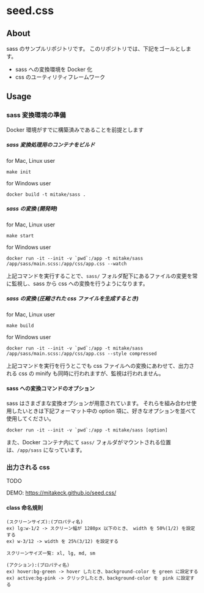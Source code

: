 # seed.css

## About

sass のサンプルリポジトリです。
このリポジトリでは、下記をゴールとします。

- sass への変換環境を Docker 化
- css のユーティリティフレームワーク

## Usage

### sass 変換環境の準備

Docker 環境がすでに構築済みであることを前提とします

##### sass 変換処理用のコンテナをビルド

for Mac, Linux user

```
make init
```

for Windows user

```
docker build -t mitake/sass .
```

##### sass の変換 (開発時)

for Mac, Linux user

```
make start
```

for Windows user

```
docker run -it --init -v `pwd`:/app -t mitake/sass /app/sass/main.scss:/app/css/app.css --watch
```

上記コマンドを実行することで、`sass/` フォルダ配下にあるファイルの変更を常に監視し、sass から css への変換を行うようになります。


##### sass の変換 (圧縮された css ファイルを生成するとき)

for Mac, Linux user

```
make build
```

for Windows user

```
docker run -it --init -v `pwd`:/app -t mitake/sass /app/sass/main.scss:/app/css/app.css --style compressed
```

上記コマンドを実行を行うとこでも css ファイルへの変換にあわせて、出力される css の minify も同時に行われますが、監視は行われません。


#### sass への変換コマンドのオプション

sass はさまざまな変換オプションが用意されています。
それらを組み合わせ使用したいときは下記フォーマット中の option 項に、好きなオプションを並べて使用してください。

```
docker run -it --init -v `pwd`:/app -t mitake/sass [option]
```

また、Docker コンテナ内にて `sass/` フォルダがマウントされる位置は、`/app/sass` になっています。


### 出力される css

TODO

DEMO: https://mitakeck.github.io/seed.css/

#### class 命名規則

```
(スクリーンサイズ):(プロパティ名)
ex) lg:w-1/2 -> スクリーン幅が 1280px 以下のとき、 width を 50%(1/2) を設定する
ex) w-3/12 -> width を 25%(3/12) を設定する

スクリーンサイズ一覧: xl, lg, md, sm
```

```
(アクション):(プロパティ名)
ex) hover:bg-green -> hover したとき、background-color を green に設定する
ex) active:bg-pink -> クリックしたとき、background-color を　pink に設定する
```
